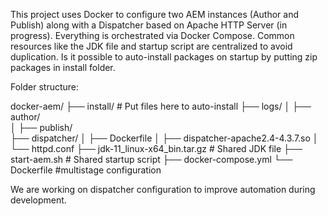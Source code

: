 This project uses Docker to configure two AEM instances (Author and Publish) along with a Dispatcher based on Apache HTTP Server (in progress). 
Everything is orchestrated via Docker Compose. Common resources like the JDK file and startup script are centralized to avoid duplication.
Is it possible to auto-install packages on startup by putting zip packages in install folder.

Folder structure:

docker-aem/
├── install/ # Put files here to auto-install
├── logs/
│   ├── author/   
│   ├── publish/  
├── dispatcher/
│   ├── Dockerfile
│   ├── dispatcher-apache2.4-4.3.7.so
│   └── httpd.conf
├── jdk-11_linux-x64_bin.tar.gz   # Shared JDK file
├── start-aem.sh                  # Shared startup script
├── docker-compose.yml
└── Dockerfile                    #multistage configuration


We are working on dispatcher configuration to improve automation during development.
